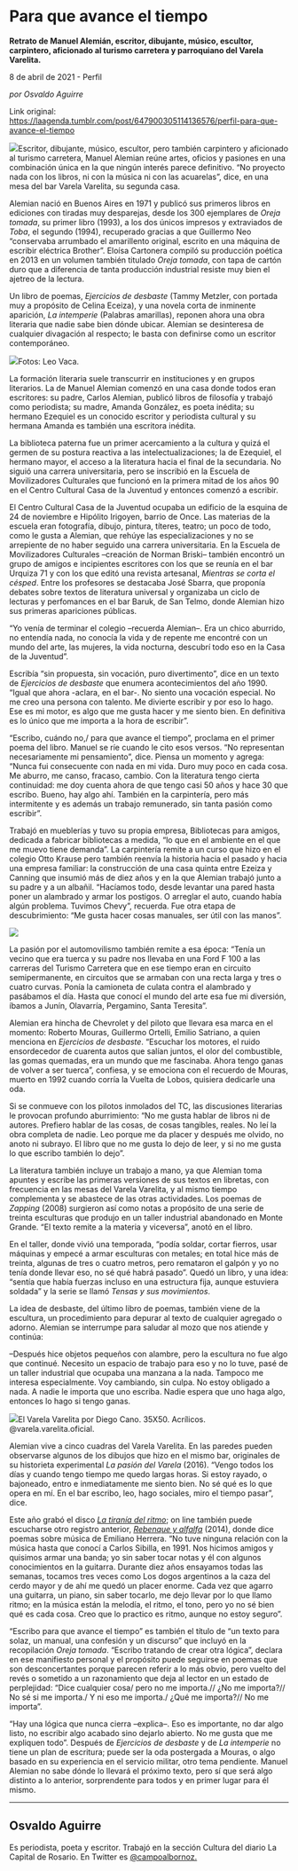 # Para que avance el tiempo

**Retrato de Manuel Alemián, escritor, dibujante, músico, escultor, carpintero, aficionado al turismo carretera y parroquiano del Varela Varelita.**

8 de abril de 2021 - Perfil

_por Osvaldo Aguirre_

Link original: https://laagenda.tumblr.com/post/647900305114136576/perfil-para-que-avance-el-tiempo

![](https://64.media.tumblr.com/8a2c86c6978abf232b0ec0ef6782c06b/82a7dc431a8e9be4-6a/s500x750/efb4b1dad01725b25a14c35b24a32c283d60560b.jpg)Escritor,
dibujante, músico, escultor, pero también carpintero y aficionado al turismo
carretera, Manuel Alemian reúne artes, oficios y pasiones en una combinación
única en la que ningún interés parece definitivo. “No proyecto nada con los
libros, ni con la música ni con las acuarelas”, dice, en una mesa del bar
Varela Varelita, su segunda casa.

Alemian
nació en Buenos Aires en 1971 y publicó sus primeros libros en ediciones con
tiradas muy desparejas, desde los 300 ejemplares de *Oreja tomada*, su primer libro (1993), a los dos únicos impresos y
extraviados de *Toba*, el segundo
(1994), recuperado gracias a que Guillermo Neo “conservaba arrumbado el
amarillento original, escrito en una máquina de escribir eléctrica Brother”.
Eloísa Cartonera compiló su producción poética en 2013 en un volumen también
titulado *Oreja tomada*, con tapa de
cartón duro que a diferencia de tanta producción industrial resiste muy bien el
ajetreo de la lectura.

Un
libro de poemas, *Ejercicios de desbaste*
(Tammy Metzler, con portada muy a propósito de Celina Eceiza), y una novela
corta de inminente aparición, *La
intemperie* (Palabras amarillas), reponen ahora una obra literaria que nadie
sabe bien dónde ubicar. Alemian se desinteresa de cualquier divagación al respecto;
le basta con definirse como un escritor contemporáneo.

![](https://64.media.tumblr.com/2ca0f1e32b91ccc251b066d48df88e28/82a7dc431a8e9be4-c1/s500x750/3e59e67f28b6f0b21d35467cf53f95bcaeb78b46.jpg)Fotos: Leo Vaca.

La
formación literaria suele transcurrir en instituciones y en grupos literarios.
La de Manuel Alemian comenzó en una casa donde todos eran escritores: su padre,
Carlos Alemian, publicó libros de filosofía y trabajó como periodista; su
madre, Amanda González, es poeta inédita; su hermano Ezequiel es un conocido
escritor y periodista cultural y su hermana Amanda es también una escritora
inédita.

La
biblioteca paterna fue un primer acercamiento a la cultura y quizá el germen de
su postura reactiva a las intelectualizaciones; la de Ezequiel, el hermano
mayor, el acceso a la literatura hacia el final de la secundaria. No siguió una
carrera universitaria, pero se inscribió en la Escuela de Movilizadores
Culturales que funcionó en la primera mitad de los años 90 en el Centro
Cultural Casa de la Juventud y entonces comenzó a escribir.

El
Centro Cultural Casa de la Juventud ocupaba un edificio de la esquina de 24 de
noviembre e Hipólito Irigoyen, barrio de Once. Las materias de la escuela eran
fotografía, dibujo, pintura, títeres, teatro; un poco de todo, como le gusta a
Alemian, que rehúye las especializaciones y no se arrepiente de no haber
seguido una carrera universitaria. En la Escuela de Movilizadores Culturales –creación de Norman Briski– también encontró un grupo de amigos e incipientes
escritores con los que se reunía en el bar Urquiza 71 y con los que editó una
revista artesanal, *Mientras se corta el
césped*. Entre los profesores se destacaba José Sbarra, que proponía debates
sobre textos de literatura universal y organizaba un ciclo de lecturas y
perfomances en el bar Baruk, de San Telmo, donde Alemian hizo sus primeras
apariciones públicas.

“Yo
venía de terminar el colegio –recuerda Alemian–. Era un chico aburrido, no
entendía nada, no conocía la vida y de repente me encontré con un mundo del
arte, las mujeres, la vida nocturna, descubrí todo eso en la Casa de la
Juventud”.

Escribía
“sin propuesta, sin vocación, puro divertimento”, dice en un texto de *Ejercicios de desbaste* que enumera
acontecimientos del año 1990. “Igual que ahora -aclara, en el bar-. No siento
una vocación especial. No me creo una persona con talento. Me divierte escribir
y por eso lo hago. Ese es mi motor, es algo que me gusta hacer y me siento
bien. En definitiva es lo único que me importa a la hora de escribir”.

“Escribo,
cuándo no,/ para que avance el tiempo”, proclama en el primer poema del libro.
Manuel se ríe cuando le cito esos versos. “No representan necesariamente mi
pensamiento”, dice. Piensa un momento y agrega: “Nunca fui consecuente con nada
en mi vida. Duro muy poco en cada cosa. Me aburro, me canso, fracaso, cambio.
Con la literatura tengo cierta continuidad: me doy cuenta ahora de que tengo casi
50 años y hace 30 que escribo. Bueno, hay algo ahí. También en la carpintería,
pero más intermitente y es además un trabajo remunerado, sin tanta pasión como
escribir”.

Trabajó
en mueblerías y tuvo su propia empresa, Bibliotecas para amigos, dedicada a
fabricar bibliotecas a medida, “lo que en el ambiente en el que me muevo tiene
demanda”. La carpintería remite a un curso que hizo en el colegio Otto Krause
pero también reenvía la historia hacia el pasado y hacia una empresa familiar:
la construcción de una casa quinta entre Ezeiza y Canning que insumió más de
diez años y en la que Alemian trabajó junto a su padre y a un albañil.
“Hacíamos todo, desde levantar una pared hasta poner un alambrado y armar los
postigos. O arreglar el auto, cuando había algún problema. Tuvimos Chevy”,
recuerda. Fue otra etapa de descubrimiento: “Me gusta hacer cosas manuales, ser
útil con las manos”.

![](https://64.media.tumblr.com/40d9e210050e049e82a59b810bc20d91/82a7dc431a8e9be4-e1/s500x750/66560845af1384df7993a42c17cbf0ecacc4d8ba.jpg)


La
pasión por el automovilismo también remite a esa época: “Tenía un vecino que
era tuerca y su padre nos llevaba en una Ford F 100 a las carreras del Turismo
Carretera que en ese tiempo eran en circuito semipermanente, en circuitos que
se armaban con una recta larga y tres o cuatro curvas. Ponía la camioneta de
culata contra el alambrado y pasábamos el día. Hasta que conocí el mundo del
arte esa fue mi diversión, íbamos a Junín, Olavarría, Pergamino, Santa
Teresita”.

Alemian
era hincha de Chevrolet y del piloto que llevara esa marca en el momento:
Roberto Mouras, Guillermo Ortelli, Emilio Satriano, a quien menciona en *Ejercicios de desbaste*. “Escuchar los
motores, el ruido ensordecedor de cuarenta autos que salían juntos, el olor del
combustible, las gomas quemadas, era un mundo que me fascinaba. Ahora tengo
ganas de volver a ser tuerca”, confiesa, y se emociona con el recuerdo de
Mouras, muerto en 1992 cuando corría la Vuelta de Lobos, quisiera dedicarle una
oda.

Si
se conmueve con los pilotos inmolados del TC, las discusiones literarias le
provocan profundo aburrimiento: “No me gusta hablar de libros ni de autores.
Prefiero hablar de las cosas, de cosas tangibles, reales. No leí la obra
completa de nadie. Leo porque me da placer y después me olvido, no anoto ni
subrayo. El libro que no me gusta lo dejo de leer, y si no me gusta lo que
escribo también lo dejo”.

La
literatura también incluye un trabajo a mano, ya que Alemian toma apuntes y
escribe las primeras versiones de sus textos en libretas, con frecuencia en las
mesas del Varela Varelita, y al mismo tiempo complementa y se abastece de las
otras actividades. Los poemas de *Zapping*
(2008) surgieron así como notas a propósito de una serie de treinta esculturas
que produjo en un taller industrial abandonado en Monte Grande. “El texto
remite a la materia y viceversa”, anotó en el libro.

En
el taller, donde vivió una temporada, “podía soldar, cortar fierros, usar
máquinas y empecé a armar esculturas con metales; en total hice más de treinta,
algunas de tres o cuatro metros, pero remataron el galpón y yo no tenía donde
llevar eso, no sé qué habrá pasado”. Quedó un libro, y una idea: “sentía que
había fuerzas incluso en una estructura fija, aunque estuviera soldada” y la
serie se llamó *Tensas y sus movimientos*.

La
idea de desbaste, del último libro de poemas, también viene de la escultura, un
procedimiento para depurar al texto de cualquier agregado o adorno. Alemian se
interrumpe para saludar al mozo que nos atiende y continúa:

–Después
hice objetos pequeños con alambre, pero la escultura no fue algo que continué.
Necesito un espacio de trabajo para eso y no lo tuve, pasé de un taller
industrial que ocupaba una manzana a la nada. Tampoco me interesa
especialmente. Voy cambiando, sin culpa. No estoy obligado a nada. A nadie le
importa que uno escriba. Nadie espera que uno haga algo, entonces lo hago si
tengo ganas.

![](https://64.media.tumblr.com/0866c9d32cb1050d2dfe23032021675d/82a7dc431a8e9be4-52/s500x750/07dc94d1a5d11a9af3a4ff3598aafa84b912a2bf.jpg)El Varela Varelita por Diego Cano. 35X50. Acrílicos. @varela.varelita.oficial.


Alemian
vive a cinco cuadras del Varela Varelita. En las paredes pueden observarse
algunos de los dibujos que hizo en el mismo bar, originales de su historieta
experimental *La pasión del Varela*
(2016). “Vengo todos los días y cuando tengo tiempo me quedo largas horas. Si
estoy rayado, o bajoneado, entro e inmediatamente me siento bien. No sé qué es
lo que opera en mí. En el bar escribo, leo, hago sociales, miro el tiempo
pasar”, dice.

Este
año grabó el disco [*La tiranía del ritmo*](https://latiraniadelritmo.bandcamp.com/releases);
on line también puede escucharse otro registro anterior, *[Rebenque y alfalfa](https://rebenqueyalfalfa.bandcamp.com/releases)* (2014), donde dice poemas sobre música de
Emiliano Herrera. “No tuve
ninguna relación con la música hasta que conocí a Carlos Sibilla, en 1991. Nos
hicimos amigos y quisimos armar una banda; yo sin saber tocar notas y él con
algunos conocimientos en la guitarra. Durante diez años ensayamos todas las
semanas, tocamos tres veces como Los dogos argentinos a la caza del cerdo mayor y
de ahí me quedó un placer enorme. Cada vez que agarro una guitarra, un piano, sin
saber tocarlo, me dejo llevar por lo que llamo ritmo; en la música están la
melodía, el ritmo, el tono, pero yo no sé bien qué es cada cosa. Creo que lo
practico es ritmo, aunque no estoy seguro”. 

“Escribo
para que avance el tiempo” es también el título de “un texto para solaz, un
manual, una confesión y un discurso” que incluyó en la recopilación *Oreja tomada*. “Escribo tratando de crear
otra lógica”, declara en ese manifiesto personal y el propósito puede seguirse
en poemas que son desconcertantes porque parecen referir a lo más obvio, pero
vuelto del revés o sometido a un razonamiento que deja al lector en un estado
de perplejidad: “Dice cualquier cosa/ pero no me importa.// ¿No me importa?//
No sé si me importa./ Y ni eso me importa./ ¿Qué me importa?// No me importa”.

“Hay
una lógica que nunca cierra –explica–. Eso es importante, no dar algo listo, no
escribir algo acabado sino dejarlo abierto. No me gusta que me expliquen todo”.
Después de *Ejercicios de desbaste* y
de *La intemperie* no tiene un plan de
escritura; puede ser la oda postergada a Mouras, o algo basado en su
experiencia en el servicio militar, otro tema pendiente. Manuel Alemian no sabe
dónde lo llevará el próximo texto, pero sí que será algo distinto a lo
anterior, sorprendente para todos y en primer lugar para él mismo.



---

Osvaldo Aguirre
---------------

 Es periodista, poeta y escritor. Trabajó en la sección Cultura del diario La Capital de Rosario. En Twitter es [@campoalbornoz.](https://twitter.com/campoalbornoz) 


